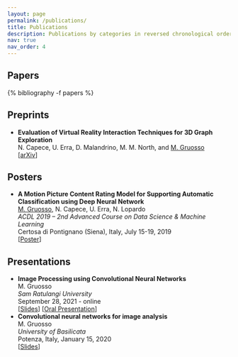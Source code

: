 ```yaml
---
layout: page
permalink: /publications/
title: Publications
description: Publications by categories in reversed chronological order.
nav: true
nav_order: 4
---
```


## Papers

<!-- _pages/publications.md -->
<div class="publications">

{% bibliography -f papers %}

</div>

## Preprints

- **Evaluation of Virtual Reality Interaction Techniques for 3D Graph Exploration**
  <br>N. Capece, U. Erra, D. Malandrino, M. M. North, and <u> M. Gruosso</u>
  <br>[[arXiv](https://arxiv.org/abs/2302.05660)]

## Posters

- **A Motion Picture Content Rating Model for Supporting Automatic Classification using Deep Neural Network**
  <br><u> M. Gruosso</u>, N. Capece, U. Erra, N. Lopardo
  <br>_ACDL 2019 &ndash; 2nd Advanced Course on Data Science &amp; Machine Learning_
  <br>Certosa di Pontignano (Siena), Italy, July 15-19, 2019
  <br>[[Poster](http://graphics.unibas.it/www/mgruosso/posters/poster_70x90cm.pdf)]

## Presentations

- **Image Processing using Convolutional Neural Networks**
  <br>M. Gruosso
  <br>_Sam Ratulangi University_
  <br>September 28, 2021 - online
  <br>[[Slides](https://docs.google.com/presentation/d/1d0DEV8EcrSz46an-jKUeBKD6YdlWbHz5/edit?usp=drive_link&ouid=100767810733697371632&rtpof=true&sd=true)] [[Oral Presentation](https://www.youtube.com/watch?v=HlsWxLlPxB4)]
- **Convolutional neural networks for image analysis**
  <br>M. Gruosso
  <br><i>University of Basilicata</i>
  <br>Potenza, Italy, January 15, 2020
  <br>[[Slides](https://docs.google.com/presentation/d/10CQPqjmsqy_TA9hG7TPvvvNhyPxNXGdi/edit?usp=drive_link&ouid=100767810733697371632&rtpof=true&sd=true)]
